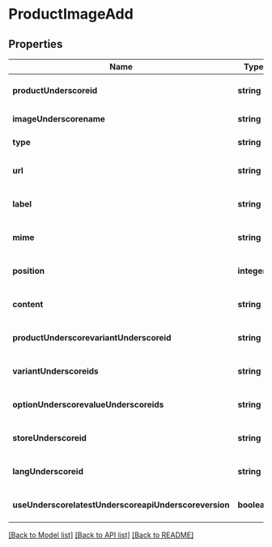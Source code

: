 # ProductImageAdd

## Properties
Name | Type | Description | Notes
------------ | ------------- | ------------- | -------------
**productUnderscoreid** | **string** |  | [optional] [default to null]
**imageUnderscorename** | **string** |  | [default to null]
**type** | **string** |  | [default to null]
**url** | **string** |  | [optional] [default to null]
**label** | **string** |  | [optional] [default to null]
**mime** | **string** |  | [optional] [default to null]
**position** | **integer** |  | [optional] [default to 0]
**content** | **string** |  | [optional] [default to null]
**productUnderscorevariantUnderscoreid** | **string** |  | [optional] [default to null]
**variantUnderscoreids** | **string** |  | [optional] [default to null]
**optionUnderscorevalueUnderscoreids** | **string** |  | [optional] [default to null]
**storeUnderscoreid** | **string** |  | [optional] [default to null]
**langUnderscoreid** | **string** |  | [optional] [default to null]
**useUnderscorelatestUnderscoreapiUnderscoreversion** | **boolean** |  | [optional] [default to false]

[[Back to Model list]](../README.md#documentation-for-models) [[Back to API list]](../README.md#documentation-for-api-endpoints) [[Back to README]](../README.md)


